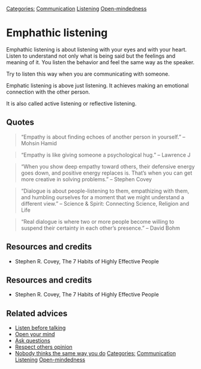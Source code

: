 [Categories:](../Categories/index.md) [Communication](../Categories/Communication.md) [Listening](../Categories/Listening.md) [Open-mindedness](../Categories/Open-mindedness.md)
# Emphathic listening

Emphathic listening is about listening with your eyes and with your heart. Listen to understand not only what is being said but the feelings and meaning of it.
You listen the behavior and feel the same way as the speaker.

Try to listen this way when you are communicating with someone.

Emphatic listening is above just listening. It achieves making an emotional connection with the other person.

It is also called active listening or reflective listening.

## Quotes

> “Empathy is about finding echoes of another person in yourself.” – Mohsin Hamid

> “Empathy is like giving someone a psychological hug.” – Lawrence J

> “When you show deep empathy toward others, their defensive energy goes down, and positive energy replaces is. That’s when you can get more creative in solving problems.” – Stephen Covey

> “Dialogue is about people-listening to them, empathizing with them, and humbling ourselves for a moment that we might understand a different view.” – Science & Spirit: Connecting Science, Religion and Life

> “Real dialogue is where two or more people become willing to suspend their certainty in each other’s presence.” – David Bohm

## Resources and credits

- Stephen R. Covey, The 7 Habits of Highly Effective People

## Resources and credits

- Stephen R. Covey, The 7 Habits of Highly Effective People

## Related advices

- [Listen before talking](../Listen%20before%20talking/index.md)
- [Open your mind](../Open%20your%20mind/index.md)
- [Ask questions](../Ask%20questions/index.md)
- [Respect others opinion](../Respect%20others%20opinion/index.md)
- [Nobody thinks the same way you do](../Nobody%20thinks%20the%20same%20way%20you%20do/index.md)
[Categories:](../Categories/index.md) [Communication](../Categories/Communication.md) [Listening](../Categories/Listening.md) [Open-mindedness](../Categories/Open-mindedness.md)